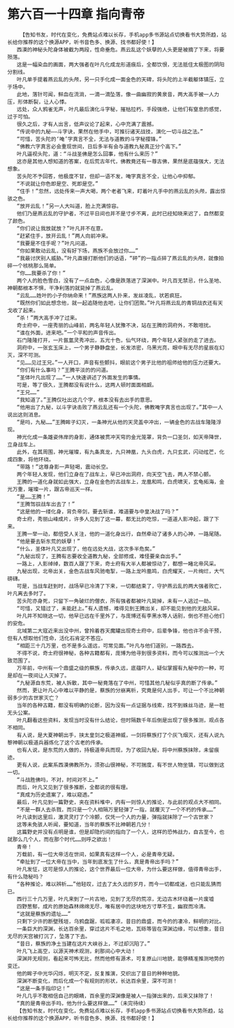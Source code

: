 # 第六百一十四章 指向青帝
        【告知书友，时代在变化，免费站点难以长存，手机app多书源站点切换看书大势所趋，站长给你推荐的这个换源APP，听书音色多、换源、找书都好使！】
       西漠的神秘头陀身体被截为两段，性命垂危。燕云乱这个妖孽的人头更是被摘了下来，将要殒落。
       这是一幅染血的画面，两大强者在叶凡化成龙形道痕后，全都饮恨，无法抵住太极图的阴阳分割线。
       叶凡单手提着燕云乱的头颅，另一只手化成一面金色的天碑，将头陀的上半截躯体镇压，立于场中。
       此地，落针可闻，鲜血在流淌，一滴一滴坠落，像一曲幽寂的黄泉音，两大高手被一人力压，形体断裂，让人心悸。
       远处，众人鸦雀无声，叶凡最后演化斗字秘，摧枯拉朽，手段强绝，让他们有窒息的感觉，过于可怕。
       很久之后，才有人出言，低声议论了起来，心中充满了震撼。
       “传说中的九秘——斗字诀，果然在他手中，可推衍诸天战技，演化一切斗战之法。”
       “可惜，苦头陀的‘唵’字真言不全，无法与道教的斗字秘撄锋。”
       “佛教六字真言必会重现世间，日后多半有会与道教九秘真正分个高下。”
       叶凡逼视头陀，道：“斗战圣佛是怎么回事，他有什么来历？”
       这亦是其他人想知道的答案，在后荒古年代，佛教竟还有一尊古佛，果然是底蕴强大，无法想象。
       苦头陀不予回答，他极度不甘，但却一语不发，唵字真言不全，让他心中抑郁。
       “不说就让你色即是空、死即是空。”
       “住手！”忽然，远处传来一声大喝，两个老者飞来，盯着叶凡手中的燕云乱的头颅，露出惊骇之色。
       “放开云乱！”另一人大叫道，脸上充满惊容。
       他们乃是燕云乱的守护者，不过平日间也并不是寸步不离，此时已经知晓来迟了，自然都变了颜色。
       “你们说让我放就放？”叶凡并不在意。
       “赶紧住手，放开云乱！”两人向前冲来。
       “我要是不住手呢？”叶凡问道。
       “你如果敢动云乱，没有好下场，燕族不会放过你……”
       “我最讨厌别人威胁。”叶凡直接打断他们的话语，“砰”的一指点碎了燕云乱的头颅，就像拍碎一个核桃那么简单。
       “你……我要杀了你！”
       两个人的脸色雪白，没有了一点血色，心像是跌落进了深渊中。叶凡百无禁忌，什么圣地、神朝都根本不惧，干净利落的就毙掉了燕云乱。
       “云乱……姓叶的小子你纳命来！”燕族这两人扑来，发丝凌乱，状若疯狂。
       “既然你们如此想念他，就一起追随他去吧，让你们团聚。”叶凡将燕云乱的青铜战衣还有天戈收了起来。
       “杀！”两大高手冲了过来。
       奇士府中，一座秀丽的山峰前，两名年轻人犹豫不决，站在王腾的洞府外，不敢喧扰。
       “谁在外面，进来吧。”一个平和的声音传出。
       石门隆隆打开，一片氤氲灵秀冲出，五光十色，仙气环绕，两个年轻人紧张的走了进去。
       洞府中，一张玄玉床上，一个男子静静盘坐，长发浓密，乌黑光亮，眼中有无尽的星辰在幻灭，深不可测。
       “见……见过王兄。”一人开口，声音有些颤抖，眼前这个男子比他的祖师给他的压力还要大。
       “你们有什么事吗？”王腾平淡的的问道。
       “圣体叶凡出现了……”一人快速讲述了外面发生的事情。
       可是，等了很久，王腾都没有说什么，这两人顿时面面相觑。
       “王兄……”
       “我知道了。”王腾仅吐出这几个字，根本没有去出手的意思。
       “他用出了九秘，以斗字诀击败了燕云乱还有一个头陀，佛教唵字真言也出现了。”其中一人说出这则消息。
       “是吗，九秘……”王腾眸子幻灭，一条神光从他的天灵盖中冲出，一辆金色的古战车隆隆浮现。
       神光化成一条雄姿伟岸的身影，通体被贯冲天穹的金光笼罩，背负一口圣剑，如天帝降世，立身战车上。
       此外，在其周围，神光璀璨，有九条真龙，九只神凰，九头白虎，九只玄武，闪动炫芒，化成四象，将他环绕。
       “带路！”这尊身影一声轻喝，震动长空。
       两个年轻人发现，他们立身在了战车上，早已冲出洞府，向天空飞去，两人不禁心颤。
       王腾的一道化身就如此强大，立身在金色的古战车上，龙凰和鸣，白虎啸天，玄龟拓海，金光万重，璀璨一片，跟古帝巡天一样。
       “是……王腾！”
       “王腾驾驭战车出去了！”
       “这是他的一缕化身，背负帝剑，要去斩谁，难道要与中皇决战了吗？”
       奇士府，秀丽山峰成片，许多人见到了这一幕，都无比的吃惊，一道道人影冲起，跟了下来。
       王腾一举一动，都倍受人关注，他的一道化身出行，自然牵动了诸多人的心神，一路尾随。
       “他是要去斩东荒的妖孽！”
       “什么，圣体叶凡又出现了，他在远处大战，这次多半危矣。”
       “九秘出现了，王腾有志要收全道教九秘，全部修成，难怪要亲自出手。”
       一路上，人影绰绰，数百人跟了下来，奇士府有大半人都被惊动了，都想一睹北帝风采。
       九秘出现，北帝出关，金色古战车风驰电掣，一路上龙吟凰鸣，白虎耀天，一片绚烂，大气磅礴。
       可是，当战车赶到时，战场早已冷清了下来，一切都结束了，守护燕云乱的两大强者败亡，叶凡离去多时了。
       苦头陀亦身死，只留下一角破烂的僧衣，所有强者都被叶凡毙掉，未有一人逃过一劫。
       “可惜，又错过了，未能赶上。”有人遗憾，难得见到王腾出关，却不能见到他的无敌风采。
       叶凡并不知晓这一切，他早已远在千里外了，与庞博还有李黑水等人话别，倒也不担心他们的安危。
       北域第二大寇近来出没中州，曾拎着吞天魔罐出现奇士府中，后辈争锋，他也许不会干预，但有人想取他们性命，活化石肯定不答应。
       “相距三十几万里，也不是多么遥远，可常见面。”叶凡与他们道别，一路西去。
       不得不说，奇士府很神秘，各种古籍都有，庞博为他寻到很多资料，而今可以推测出一个大致范围了。
       万年前，中州有一个鼎盛之级的蔡族，传承久远，底蕴吓人，疑似掌握有九秘中的一种，可是却在一夜间让人灭掉了。
       “九秘源自东荒，被人拆散，其中一秘竟落在了中州，可惜其他几秘似乎真的断了传承。”
       然而，更让叶凡心中难以平静的是，蔡族的分崩离析，究竟是何人出手，可让一个不比神朝弱多少的古世家灭亡？
       当年的各种古籍，都没有明确的论断，因为没有一点证据与线索，找不到蛛丝马迹，是一桩无头公案。
       叶凡翻看这些资料，发现当时没有什么结论，但时隔数千年后倒是出现了很多推测，观点各不相同。
       有人说，是大夏神朝出手，挟太皇剑之极道神威，一剑将蔡族打了个灰飞烟灭，还有人说九黎神朝以极道兵器炼化了这个古老的传承。
       也有人说，是东荒的人做的，持极道帝兵而现，为了收回九秘，将中州蔡族抹除，未留痕迹。
       更有人说，此案系西漠佛教所为，须弥山很神秘，不可揣度，有不世人物坐镇，可以做到这一切。
       “斗战胜佛吗，不对，时间对不上。”
       而后，叶凡又见到了很多推断，全都说的很有理。
       “真成为历史遗案了，难以窥透。”
       最后，叶凡见到一篇野史，夹在资料堆中，内有一则惊人的推论，与此前的观点大不相同。
       “不是一群人去杀戮，而只是一个人相隔万里轻弹了一指，就覆灭了一个不朽的传承……”
       叶凡读到这里后，激灵灵打了个冷颤，仅凭一个人的力量，弹指就抹除了一个古世家？
       这等未免骇人听闻，要知道，当年的蔡族不比神朝若几分！
       这篇野史并没有点明是谁，但是却隐约间的指向了一个人，这样的恐怖战力，自古至今，也就那么几个人，而在那个时代……则呼之欲出！
       青帝！
       万载前，有一位大帝活在世间，如果真有这样一个人，必是青帝无疑。
       “牵扯到了一位大帝在当中，当年到底发生了什么，真是青帝出手吗？”
       叶凡发怔，这可是惊人的推论，这个世界最后一位大帝，为什么要这样做，值得青帝出手，有什么隐秘吗？
       “各种推论，难以辨析……”他轻叹，过去了太久远的岁月，而今一切都成迷，也只能乱猜而已。
       西行三十几万里，叶凡来到了一片古地，见到了无尽的荒凉，无边古木环绕着一片废墟
       四野葱郁，成片的原始森林绵绵无尽，唯有居中的这块地方寸草不生，幽寂而冷清。
       “这就是蔡族的遗址……”
       只剩下少许的断壁残垣，乌鸦盘踞，呱呱凄凉，昔日的鼎盛，而今的的凄冷，鲜明的对比。
       一条巨大的深渊，长达百余里，穿过这片不毛之地，瓦砾等皆在深渊边缘，可以想象，昔日无尽的天宫被打沉了，坠落了下去。
       “昔日，蔡族的净土当建在这片大峡谷上，不过却沉陷了。”
       叶凡飞上高空，以源天神术观测，刹那间心中大动！
       深渊并无规则，看起来可怖无比，然而他修有源术，可复原山川地貌，能够精准推测地势的变迁。
       他的眸子中光华闪烁，明灭不定，反复推演，交织出了昔日的种种地貌。
       深渊不断变化，而后化成一个有规则的形状，长达百余里，深不可测！
       “这是一条手指印记！”
       叶凡几乎不敢相信自己的眼睛，百余里的深渊像是被人一指弹出来的，后来又抹除了！
       “真的是青帝出手吗，他为什么要这样做……”（未完待续）
       【告知书友，时代在变化，免费站点难以长存，手机app多书源站点切换看书大势所趋，站长给你推荐的这个换源APP，听书音色多、换源、找书都好使！】